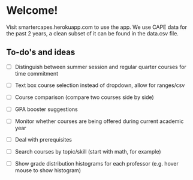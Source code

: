 # Welcome!

Visit smartercapes.herokuapp.com to use the app. We use CAPE data for the
past 2 years, a clean subset of it can be found in the data.csv file.

## To-do's and ideas
- [ ] Distinguish between summer session and regular quarter courses for time commitment
- [ ] Text box course selection instead of dropdown, allow for ranges/csv
- [ ] Course comparison (compare two courses side by side)
- [ ] GPA booster suggestions
- [ ] Monitor whether courses are being offered during current academic year
- [ ] Deal with prerequisites
- [ ] Search courses by topic/skill (start with math, for example)
- [ ] Show grade distribution histograms for each professor (e.g. hover mouse to show histogram)

